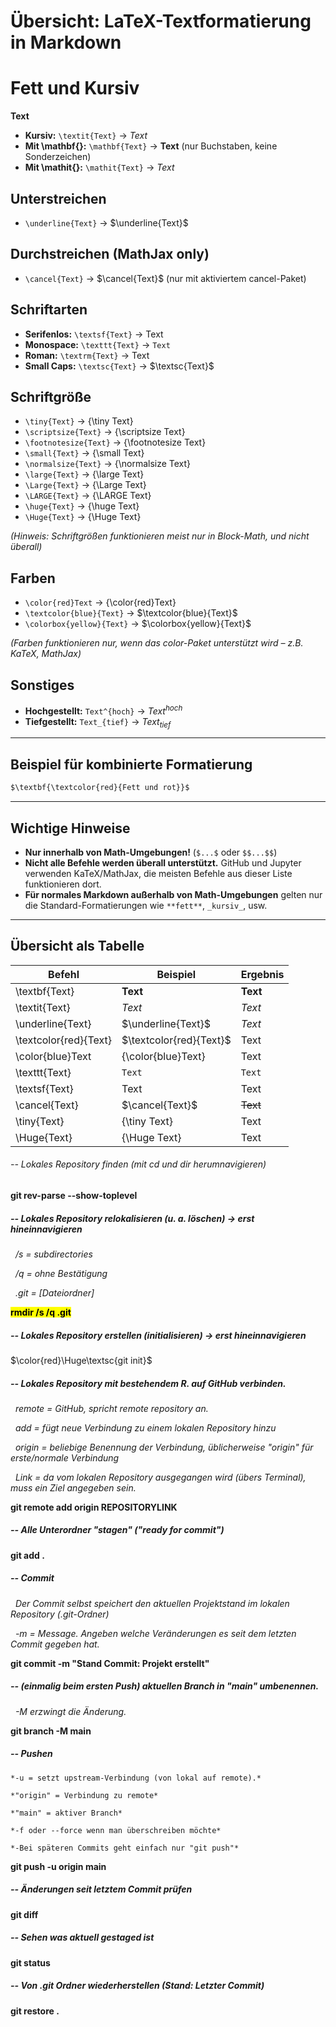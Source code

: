 
# Übersicht: LaTeX-Textformatierung in Markdown

# Fett und Kursiv
$\textbf{Text}$
- **Kursiv:** `\textit{Text}` → $\textit{Text}$
- **Mit \mathbf{}:** `\mathbf{Text}` → $\mathbf{Text}$ (nur Buchstaben, keine Sonderzeichen)
- **Mit \mathit{}:** `\mathit{Text}` → $\mathit{Text}$

## Unterstreichen
- `\underline{Text}` → $\underline{Text}$

## Durchstreichen (MathJax only)
- `\cancel{Text}` → $\cancel{Text}$ (nur mit aktiviertem cancel-Paket)

## Schriftarten
- **Serifenlos:** `\textsf{Text}` → $\textsf{Text}$
- **Monospace:** `\texttt{Text}` → $\texttt{Text}$
- **Roman:** `\textrm{Text}` → $\textrm{Text}$
- **Small Caps:** `\textsc{Text}` → $\textsc{Text}$

## Schriftgröße
- `\tiny{Text}` → {\tiny Text}
- `\scriptsize{Text}` → {\scriptsize Text}
- `\footnotesize{Text}` → {\footnotesize Text}
- `\small{Text}` → {\small Text}
- `\normalsize{Text}` → {\normalsize Text}
- `\large{Text}` → {\large Text}
- `\Large{Text}` → {\Large Text}
- `\LARGE{Text}` → {\LARGE Text}
- `\huge{Text}` → {\huge Text}
- `\Huge{Text}` → {\Huge Text}

*(Hinweis: Schriftgrößen funktionieren meist nur in Block-Math, und nicht überall)*

## Farben
- `\color{red}Text` → {\color{red}Text}
- `\textcolor{blue}{Text}` → $\textcolor{blue}{Text}$
- `\colorbox{yellow}{Text}` → $\colorbox{yellow}{Text}$

*(Farben funktionieren nur, wenn das color-Paket unterstützt wird – z.B. KaTeX, MathJax)*

## Sonstiges
- **Hochgestellt:** `Text^{hoch}` → $Text^{hoch}$
- **Tiefgestellt:** `Text_{tief}` → $Text_{tief}$

---

## Beispiel für kombinierte Formatierung

```markdown
$\textbf{\textcolor{red}{Fett und rot}}$
```

---

## Wichtige Hinweise
- **Nur innerhalb von Math-Umgebungen!** (`$...$` oder `$$...$$`)
- **Nicht alle Befehle werden überall unterstützt.** GitHub und Jupyter verwenden KaTeX/MathJax, die meisten Befehle aus dieser Liste funktionieren dort.
- **Für normales Markdown außerhalb von Math-Umgebungen** gelten nur die Standard-Formatierungen wie `**fett**`, `_kursiv_`, usw.

---

## Übersicht als Tabelle

| Befehl                 | Beispiel                     | Ergebnis         |
|------------------------|-----------------------------|------------------|
| \textbf{Text}          | $\textbf{Text}$             | **Text**         |
| \textit{Text}          | $\textit{Text}$             | *Text*           |
| \underline{Text}       | $\underline{Text}$          | _Text_           |
| \textcolor{red}{Text}  | $\textcolor{red}{Text}$     | Text             |
| \color{blue}Text       | {\color{blue}Text}          | Text             |
| \texttt{Text}          | $\texttt{Text}$             | `Text`           |
| \textsf{Text}          | $\textsf{Text}$             | Text             |
| \cancel{Text}          | $\cancel{Text}$             | ~~Text~~         |
| \tiny{Text}            | {\tiny Text}                | Text             |
| \Huge{Text}            | {\Huge Text}                | Text             |



###### -- Lokales Repository finden (mit cd und dir herumnavigieren)

**git rev-parse --show-toplevel**



##### -- Lokales Repository relokalisieren (u. a. löschen) -> erst hineinnavigieren

 		*/s = subdirectories*

 		*/q = ohne Bestätigung*

 		*.git = \[Dateiordner]*

<mark>**rmdir /s /q .git**</mark>



##### -- Lokales Repository erstellen (initialisieren) -> erst hineinnavigieren

$\color{red}\Huge\textsc{git init}$



##### -- Lokales Repository mit bestehendem R. auf GitHub verbinden.

 	*remote = GitHub, spricht remote repository an.*

 	*add = fügt neue Verbindung zu einem lokalen Repository hinzu*

 	*origin = beliebige Benennung der Verbindung, üblicherweise "origin" für erste/normale Verbindung*

 	*Link = da vom lokalen Repository ausgegangen wird (übers Terminal), muss ein Ziel angegeben sein.*

**git remote add origin REPOSITORYLINK**



##### -- Alle Unterordner "stagen" ("ready for commit")

**git add .**



##### -- Commit

 	*Der Commit selbst speichert den aktuellen Projektstand im lokalen Repository (.git-Ordner)*

 	*-m = Message. Angeben welche Veränderungen es seit dem letzten Commit gegeben hat.*

**git commit -m "Stand Commit: Projekt erstellt"**



##### -- (einmalig beim ersten Push) aktuellen Branch in "main" umbenennen.

 	*-M erzwingt die Änderung.*

**git branch -M main**



##### -- Pushen

	*-u = setzt upstream-Verbindung (von lokal auf remote).*

	*"origin" = Verbindung zu remote*

	*"main" = aktiver Branch*

	*-f oder --force wenn man überschreiben möchte*

	*-Bei späteren Commits geht einfach nur "git push"*

**git push -u origin main**



##### -- Änderungen seit letztem Commit prüfen

**git diff**



##### -- Sehen was aktuell gestaged ist

**git status**



##### -- Von .git Ordner wiederherstellen (Stand: Letzter Commit)

**git restore .**

